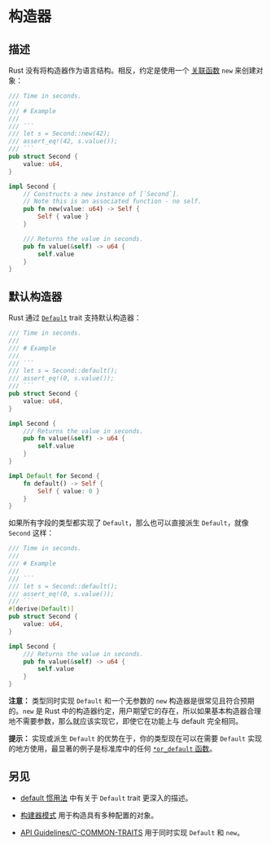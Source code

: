# 构造器

## 描述

Rust 没有将构造器作为语言结构。相反，约定是使用一个 [关联函数][associated function] `new` 来创建对象：

````rust
/// Time in seconds.
///
/// # Example
///
/// ```
/// let s = Second::new(42);
/// assert_eq!(42, s.value());
/// ```
pub struct Second {
    value: u64,
}

impl Second {
    // Constructs a new instance of [`Second`].
    // Note this is an associated function - no self.
    pub fn new(value: u64) -> Self {
        Self { value }
    }

    /// Returns the value in seconds.
    pub fn value(&self) -> u64 {
        self.value
    }
}
````

## 默认构造器

Rust 通过 [`Default`][std-default] trait 支持默认构造器：

````rust
/// Time in seconds.
///
/// # Example
///
/// ```
/// let s = Second::default();
/// assert_eq!(0, s.value());
/// ```
pub struct Second {
    value: u64,
}

impl Second {
    /// Returns the value in seconds.
    pub fn value(&self) -> u64 {
        self.value
    }
}

impl Default for Second {
    fn default() -> Self {
        Self { value: 0 }
    }
}
````

如果所有字段的类型都实现了 `Default`，那么也可以直接派生 `Default`，就像 `Second` 这样：

````rust
/// Time in seconds.
///
/// # Example
///
/// ```
/// let s = Second::default();
/// assert_eq!(0, s.value());
/// ```
#[derive(Default)]
pub struct Second {
    value: u64,
}

impl Second {
    /// Returns the value in seconds.
    pub fn value(&self) -> u64 {
        self.value
    }
}
````

**注意：** 类型同时实现 `Default` 和一个无参数的 `new` 构造器是很常见且符合预期的。`new` 是 Rust 中的构造器约定，用户期望它的存在，所以如果基本构造器合理地不需要参数，那么就应该实现它，即使它在功能上与 default 完全相同。

**提示：** 实现或派生 `Default` 的优势在于，你的类型现在可以在需要 `Default` 实现的地方使用，最显著的例子是标准库中的任何 [`*or_default` 函数][std-or-default]。

## 另见

- [default 惯用法](default.md) 中有关于 `Default` trait 更深入的描述。

- [构建器模式](../patterns/creational/builder.md) 用于构造具有多种配置的对象。

- [API Guidelines/C-COMMON-TRAITS][API Guidelines/C-COMMON-TRAITS] 用于同时实现 `Default` 和 `new`。

[associated function]: https://doc.rust-lang.org/stable/book/ch05-03-method-syntax.html#associated-functions
[std-default]: https://doc.rust-lang.org/stable/std/default/trait.Default.html
[std-or-default]: https://doc.rust-lang.org/stable/std/?search=or_default
[API Guidelines/C-COMMON-TRAITS]: https://rust-lang.github.io/api-guidelines/interoperability.html#types-eagerly-implement-common-traits-c-common-traits
